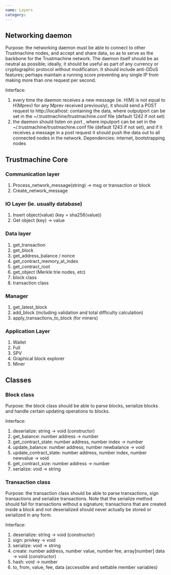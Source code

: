 ```yaml
---
name: Layers
category: 
---
```


## Networking daemon

Purpose: the networking daemon must be able to connect to other Trustmachine nodes, and accept and share data, so as to serve as the backbone for the Trustmachine network. The daemon itself should be as neutral as possible; ideally, it should be useful as part of any currency or cryptographic protocol without modification. It should include anti-DDoS features; perhaps maintain a running score preventing any single IP from making more than one request per second.

Interface:

1. every time the daemon receives a new message (ie. H(M) is not equal to H(Mprev) for any Mprev received previously), it should send a POST request to http://localhost:<outputport> containing the data, where outputport can be set in the ~/.trustmachine/trustmachine.conf file (default 1242 if not set)
2. the daemon should listen on port <inputport>, where inputport can be set in the ~/.trustmachine/trustmachine.conf file (default 1243 if not set), and if it receives a message in a post request it should push the data out to all connected nodes in the network.
Dependencies: internet, bootstrapping nodes

## Trustmachine Core

### Communication layer

1. Process_network_message(string) -> msg or transaction or block
2. Create_network_message

### IO Layer (ie. usually database)

1. Insert object(value)   (key = sha256(value))
2. Get object (key) -> value

### Data layer

1. get_transaction
2. get_block
3. get_address_balance / nonce
4. get_contract_memory_at_index
5. get_contract_root
6. get_object (Merkle trie nodes, etc)
7. block class
8. transaction class

### Manager

1. get_latest_block
2. add_block (including validation and total difficulty calculation)
3. apply_transactions_to_block (for miners)

### Application Layer

1. Wallet
2. Full
3. SPV
4. Graphical block explorer
5. Miner

## Classes

### Block class

Purpose: the block class should be able to parse blocks, serialize blocks and handle certain updating operations to blocks.

Interface:

1. deserialize: string -> void (constructor)
2. get_balance: number address -> number
3. get_contract_state: number address, number index -> number
4. update_balance: number address, number newbalance -> void
5. update_contract_state: number address, number index, number newvalue -> void
6. get_contract_size: number address -> number
7. serialize: void -> string

### Transaction class

Purpose: the transaction class should be able to parse transactions, sign transactions and serialize transactions. Note that the serialize method should fail for transactions without a signature; transactions that are created inside a block and not deserialized should never actually be stored or serialized in any form.

Interface:

1. deserialize: string -> void (constructor)
2. sign: privkey -> void
3. serialize: void -> string
4. create: number address, number value, number fee, array[number] data -> void (constructor)
5. hash: void -> number
6. to, from, value, fee, data (accessible and settable member variables)
